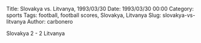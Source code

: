 Title: Slovakya vs. Litvanya, 1993/03/30
Date: 1993/03/30 00:00
Category: sports
Tags: football, football scores, Slovakya, Litvanya
Slug: slovakya-vs-litvanya
Author: carbonero


Slovakya 2 - 2 Litvanya
